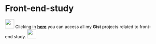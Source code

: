 # Front-end-study
<img src=https://github.com/TheDudeThatCode/TheDudeThatCode/blob/master/Assets/gandalf_parrot.gif width="30"> Clicking in **[here](https://gist.github.com/barbaraantonia)** you can access all my **Gist** projects related to front-end study. <img src=https://github.com/TheDudeThatCode/TheDudeThatCode/blob/master/Assets/gandalf_parrot.gif width="30">
